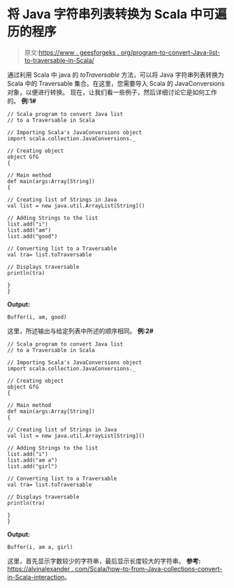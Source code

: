 # 将 Java 字符串列表转换为 Scala 中可遍历的程序

> 原文:[https://www . geesforgeks . org/program-to-convert-Java-list-to-traversable-in-Scala/](https://www.geeksforgeeks.org/program-to-convert-java-list-of-strings-to-traversable-in-scala/)

通过利用 Scala 中 java 的 *toTraversable* 方法，可以将 Java 字符串列表转换为 Scala 中的 Traversable 集合。在这里，您需要导入 Scala 的 JavaConversions 对象，以便进行转换。
现在，让我们看一些例子，然后详细讨论它是如何工作的。
**例:1#**

```
// Scala program to convert Java list 
// to a Traversable in Scala

// Importing Scala's JavaConversions object
import scala.collection.JavaConversions._

// Creating object
object GfG
{ 

// Main method
def main(args:Array[String])
{

// Creating list of Strings in Java
val list = new java.util.ArrayList[String]()

// Adding Strings to the list
list.add("i")
list.add("am")
list.add("good")

// Converting list to a Traversable 
val tra= list.toTraversable

// Displays traversable 
println(tra)

}
}
```

**Output:**

```
Buffer(i, am, good)

```

这里，所述输出与给定列表中所述的顺序相同。
**例:2#**

```
// Scala program to convert Java list
// to a Traversable in Scala

// Importing Scala's JavaConversions object
import scala.collection.JavaConversions._

// Creating object
object GfG
{ 

// Main method
def main(args:Array[String])
{

// Creating list of Strings in Java
val list = new java.util.ArrayList[String]()

// Adding Strings to the list
list.add("i")
list.add("am a")
list.add("girl")

// Converting list to a Traversable 
val tra= list.toTraversable

// Displays traversable 
println(tra)

}
}
```

**Output:**

```
Buffer(i, am a, girl)

```

这里，首先显示字数较少的字符串，最后显示长度较大的字符串。
**参考:**
[https://alvinalexander . com/Scala/how-to-from-Java-collections-convert-in-Scala-interaction](https://alvinalexander.com/scala/how-to-go-from-java-collections-convert-in-scala-interact)。